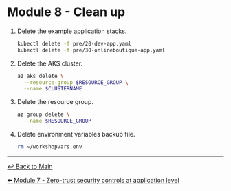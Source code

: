# Module 8 - Clean up

1. Delete the example application stacks.

   ```bash
   kubectl delete -f pre/20-dev-app.yaml
   kubectl delete -f pre/30-onlineboutique-app.yaml
   ```

2. Delete the AKS cluster.
   
   ```bash
   az aks delete \
     --resource-group $RESOURCE_GROUP \
     --name $CLUSTERNAME
   ```

3. Delete the resource group.
   
   ```bash
   az group delete \
     --name $RESOURCE_GROUP
   ```

4. Delete environment variables backup file.

   ```bash
   rm ~/workshopvars.env
   ```

---

[:leftwards_arrow_with_hook: Back to Main](/README.md)  <br>

[:arrow_left: Module 7 - Zero-trust security controls at application level](/modules/module-7-zero-trust-application.md)  